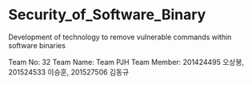 # Security_of_Software_Binary
Development of technology to remove vulnerable commands within software binaries

Team No: 32
Team Name: Team PJH
Team Member: 201424495 오상봉, 201524533 이승훈, 201527506 김동규
